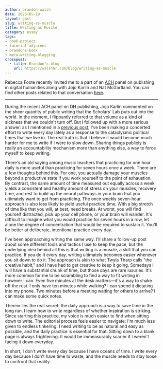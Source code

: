 ```yaml
---
author: brandon-walsh
date: 2025-05-19
layout: post
slug: writing-as-muscle
title: Writing as Muscle
category: essay
tags:
- book-project
- tutorial-adjacent 
- brandons-book
- meta-writing-blogging
crosspost:
  - title: Brandon's blog
    url: https://walshbr.com/blog/writing-as-muscle
---
```

Rebecca Foote recently invited me to a part of an [ACH](https://ach.org/) panel on publishing in digital humanities along with Jojo Karlin and Nat McGartland. You can find other posts related to that conversation [here](https://walshbr.com/tag/ach-publishing/). 

---

During the recent ACH panel on DH publishing, Jojo Karlin commented on the sheer quantity of public writing that the Scholars' Lab puts out into the world. In the moment, I flippantly referred to that volume as a kind of sickness that we couldn't turn off. But I followed up with a more serious answer: as I mentioned in a [previous post](https://walshbr.com/blog/couch-to-paragraph-writing-program/), I've been making a concerted effort to write every day lately as a response to the cataclysmic political times that we live in. The real truth is that I believe it would become much harder for me to write if I were to slow down. Sharing things publicly is really an accountability mechanism more than anything else, a way to force myself to keep writing. 

There's an old saying among music teachers that practicing for one hour daily is more useful than practicing for seven hours once a week. There are a few thoughts behind this. For one, you actually damage your muscles beyond a productive state if you work yourself to the point of exhaustion. By contrast, the same amount of time measured out equally across a week yields a consistent and healthy amount of stress on your muscles, recovery time, and rest to build up the neural pathways in your brain that you ultimately want to get from practicing. The once weekly seven-hour approach is also less likely to yield useful practice time. With a big stretch of time like that you will, at best, need breaks. At worst, you will find yourself distracted, pick up your cell phone, or your brain will wander. It's difficult to imagine what you would practice for seven hours in a row, let alone the degree of concentration that would be required to sustain it. You'll be better at deliberate, intentional practice every day. 

I've been approaching writing the same way. I'll share a follow-up post about some different tools and tactics I use to keep the pace, but the underlying idea behind all this is that writing is a muscle, a skill that you can practice. If you do it every day, writing ultimately becomes easier whenever you sit down to do it. The approach is akin to what Twyla Tharp calls "the creative habit," and I have had to get creative to keep it going. Somedays I will have a substantial chunk of time, but those days are rare luxuries. It's more common for me to be scrambling to find a way to fit writing in however I can. Even five minutes at the desk matters—it's a way to shake off the rust. I only have ten minutes while walking? I can spend it dictating into my phone. Two minutes before a meeting waiting for others to arrive? I can make some quick notes. 

Therein lies the real secret: the daily approach is a way to save time in the long run. I learn how to write regardless of whether inspiration is striking. Since starting this practice, my voice is much easier to find when sitting down to write. The editorial process feels easier to navigate; I'm much less given to endless tinkering. I need writing to be as natural and easy as possible, and the daily practice is essential for that. Sitting down to a blank page is always frightening. It would be immeasurably scarier if I weren't facing it down everyday. 

In short, I don't write every day because I have oceans of time. I write every day because I don't have time to waste, and the muscle needs to stay loose to confront that reality. 